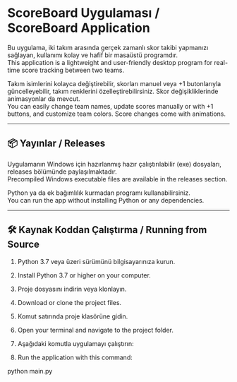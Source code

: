# ScoreBoard Uygulaması / ScoreBoard Application

Bu uygulama, iki takım arasında gerçek zamanlı skor takibi yapmanızı sağlayan, kullanımı kolay ve hafif bir masaüstü programdır.  
This application is a lightweight and user-friendly desktop program for real-time score tracking between two teams.

Takım isimlerini kolayca değiştirebilir, skorları manuel veya +1 butonlarıyla güncelleyebilir, takım renklerini özelleştirebilirsiniz. Skor değişikliklerinde animasyonlar da mevcut.  
You can easily change team names, update scores manually or with +1 buttons, and customize team colors. Score changes come with animations.

---

## 📦 Yayınlar / Releases

Uygulamanın Windows için hazırlanmış hazır çalıştırılabilir (exe) dosyaları, releases bölümünde paylaşılmaktadır.  
Precompiled Windows executable files are available in the releases section.

Python ya da ek bağımlılık kurmadan programı kullanabilirsiniz.  
You can run the app without installing Python or any dependencies.

---

## 🛠️ Kaynak Koddan Çalıştırma / Running from Source

1. Python 3.7 veya üzeri sürümünü bilgisayarınıza kurun.  
1. Install Python 3.7 or higher on your computer.

2. Proje dosyasını indirin veya klonlayın.  
2. Download or clone the project files.

3. Komut satırında proje klasörüne gidin.  
3. Open your terminal and navigate to the project folder.

4. Aşağıdaki komutla uygulamayı çalıştırın:  
4. Run the application with this command:

python main.py
